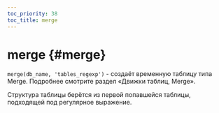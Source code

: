```yaml
---
toc_priority: 38
toc_title: merge
---
```


# merge {#merge}

`merge(db_name, 'tables_regexp')` - создаёт временную таблицу типа Merge. Подробнее смотрите раздел «Движки таблиц, Merge».

Структура таблицы берётся из первой попавшейся таблицы, подходящей под регулярное выражение.

